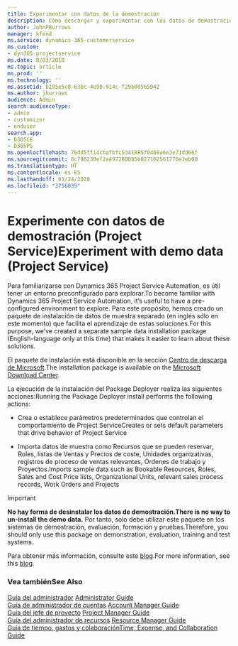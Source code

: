 ```yaml
---
title: Experimentar con datos de la demostración
description: Cómo descargar y experimentar con los datos de demostración para Project Service Automation.
author: JohnPBurrows
manager: kfend
ms.service: dynamics-365-customerservice
ms.custom:
- dyn365-projectservice
ms.date: 8/03/2018
ms.topic: article
ms.prod: ''
ms.technology: ''
ms.assetid: b195e5c8-63bc-4e90-914c-f29b8d565942
ms.author: jburrows
audience: Admin
search.audienceType:
- admin
- customizer
- enduser
search.app:
- D365CE
- D365PS
ms.openlocfilehash: 76dd5ff14cbafbfc5341885f0469a6e3e71dd66f
ms.sourcegitcommit: 8c786230ef2a497280885b827162561776e2eb00
ms.translationtype: HT
ms.contentlocale: es-ES
ms.lasthandoff: 03/24/2020
ms.locfileid: "3756039"
---
```

# <a name="experiment-with-demo-data-project-service"></a><span data-ttu-id="494d6-103">Experimente con datos de demostración (Project Service)</span><span class="sxs-lookup"><span data-stu-id="494d6-103">Experiment with demo data (Project Service)</span></span>

<span data-ttu-id="494d6-104">Para familiarizarse con Dynamics 365 Project Service Automation, es útil tener un entorno preconfigurado para explorar.</span><span class="sxs-lookup"><span data-stu-id="494d6-104">To become familiar with Dynamics 365 Project Service Automation, it’s useful to have a pre-configured environment to explore.</span></span> <span data-ttu-id="494d6-105">Para este propósito, hemos creado un paquete de instalación de datos de muestra separado (en inglés sólo en este momento) que facilita el aprendizaje de estas soluciones.</span><span class="sxs-lookup"><span data-stu-id="494d6-105">For this purpose, we’ve created a separate sample data installation package (English-language only at this time) that makes it easier to learn about these solutions.</span></span> 

<span data-ttu-id="494d6-106">El paquete de instalación está disponible en la sección [Centro de descarga de Microsoft](https://go.microsoft.com/fwlink/?linkid=859966).</span><span class="sxs-lookup"><span data-stu-id="494d6-106">The installation package is available on the [Microsoft Download Center](https://go.microsoft.com/fwlink/?linkid=859966).</span></span>  

<span data-ttu-id="494d6-107">La ejecución de la instalación del Package Deployer realiza las siguientes acciones:</span><span class="sxs-lookup"><span data-stu-id="494d6-107">Running the Package Deployer install performs the following actions:</span></span> 
  
-   <span data-ttu-id="494d6-108">Crea o establece parámetros predeterminados que controlan el comportamiento de Project Service</span><span class="sxs-lookup"><span data-stu-id="494d6-108">Creates or sets default parameters that drive behavior of Project Service</span></span>  
  
-   <span data-ttu-id="494d6-109">Importa datos de muestra como Recursos que se pueden reservar, Roles, listas de Ventas y Precios de coste, Unidades organizativas, registros de proceso de ventas relevantes, Órdenes de trabajo y Proyectos.</span><span class="sxs-lookup"><span data-stu-id="494d6-109">Imports sample data such as Bookable Resources, Roles, Sales and Cost Price lists, Organizational Units, relevant sales process records, Work Orders and Projects</span></span>    
  
> [!IMPORTANT]
> <span data-ttu-id="494d6-110">**No hay forma de desinstalar los datos de demostración.**</span><span class="sxs-lookup"><span data-stu-id="494d6-110">**There is no way to un-install the demo data.**</span></span> <span data-ttu-id="494d6-111">Por tanto, solo debe utilizar este paquete en los sistemas de demostración, evaluación, formación y pruebas.</span><span class="sxs-lookup"><span data-stu-id="494d6-111">Therefore, you should only use this package on demonstration, evaluation, training and test systems.</span></span>

<span data-ttu-id="494d6-112">Para obtener más información, consulte este [blog](https://blogs.msdn.microsoft.com/crm/2017/10/24/microsoft-dynamics-365-for-field-service-and-project-service-automation-sample-data).</span><span class="sxs-lookup"><span data-stu-id="494d6-112">For more information, see this [blog](https://blogs.msdn.microsoft.com/crm/2017/10/24/microsoft-dynamics-365-for-field-service-and-project-service-automation-sample-data).</span></span>





  
### <a name="see-also"></a><span data-ttu-id="494d6-113">Vea también</span><span class="sxs-lookup"><span data-stu-id="494d6-113">See Also</span></span>  
 <span data-ttu-id="494d6-114">[Guía del administrador](../project-service/admin-guide.md) </span><span class="sxs-lookup"><span data-stu-id="494d6-114">[Administrator Guide](../project-service/admin-guide.md) </span></span>  
 <span data-ttu-id="494d6-115">[Guía de administrador de cuentas](../project-service/account-manager-guide.md) </span><span class="sxs-lookup"><span data-stu-id="494d6-115">[Account Manager Guide](../project-service/account-manager-guide.md) </span></span>  
 <span data-ttu-id="494d6-116">[Guía del jefe de proyecto](../project-service/project-manager-guide.md) </span><span class="sxs-lookup"><span data-stu-id="494d6-116">[Project Manager Guide](../project-service/project-manager-guide.md) </span></span>  
 <span data-ttu-id="494d6-117">[Guía del administrador de recursos](../project-service/resource-manager-guide.md) </span><span class="sxs-lookup"><span data-stu-id="494d6-117">[Resource Manager Guide](../project-service/resource-manager-guide.md) </span></span>  
 [<span data-ttu-id="494d6-118">Guía de tiempo, gastos y colaboración</span><span class="sxs-lookup"><span data-stu-id="494d6-118">Time, Expense, and Collaboration Guide</span></span>](../project-service/time-expense-collaboration-guide.md)
